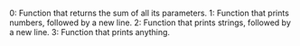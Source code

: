 0: Function that returns the sum of all its parameters.
1: Function that prints numbers, followed by a new line.
2: Function that prints strings, followed by a new line.
3: Function that prints anything.
